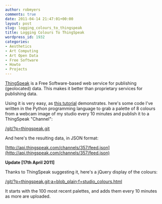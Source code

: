 ```yaml
---
author: robmyers
comments: true
date: 2011-04-14 21:47:01+00:00
layout: post
slug: logging_colours_to_thingspeak
title: Logging Colours To ThingSpeak
wordpress_id: 1932
categories:
- Aesthetics
- Art Computing
- Art Open Data
- Free Software
- Howto
- Projects
---
```


[ThingSpeak](https://thingspeak.com/) is a Free Software-based web service for publishing (geolocated) data. This makes it better than proprietary services for publishing data.  
  
Using it is very easy, as [this tutorial](http://www.australianrobotics.com.au/?q=node/292) demonstrates. here's some code I've written in the Python programming language to grab a palette of 8 colours from a webcam image of my studio every 10 minutes and publish it to a ThingSpeak "Channel":  
  
[/git/?p=thingspeak.git](/git/?p=thingspeak.git)  
  
And here's the resulting data, in JSON format:  
  
[http://api.thingspeak.com/channels/357/feed.json](http://api.thingspeak.com/channels/357/feed.json)  
  
**Update [17th April 2011]**  
  
Thanks to ThingSpeak suggesting it, here's a jQuery display of the colours:  
  
[/git/?p=thingspeak.git;a=blob_plain;f=studio_colours.html](/git/?p=thingspeak.git;a=blob_plain;f=studio_colours.html)  
  
It starts with the 100 most recent palettes, and adds them every 10 minutes as more are uploaded.  


